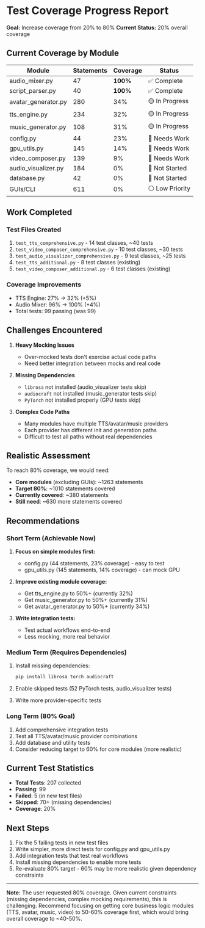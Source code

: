 # Test Coverage Progress Report

**Goal:** Increase coverage from 20% to 80%
**Current Status:** 20% overall coverage

## Current Coverage by Module

| Module | Statements | Coverage | Status |
|--------|-----------|----------|---------|
| audio_mixer.py | 47 | **100%** | ✅ Complete |
| script_parser.py | 40 | **100%** | ✅ Complete |
| avatar_generator.py | 280 | 34% | 🟡 In Progress |
| tts_engine.py | 234 | 32% | 🟡 In Progress |
| music_generator.py | 108 | 31% | 🟡 In Progress |
| config.py | 44 | 23% | 🔴 Needs Work |
| gpu_utils.py | 145 | 14% | 🔴 Needs Work |
| video_composer.py | 139 | 9% | 🔴 Needs Work |
| audio_visualizer.py | 184 | 0% | 🔴 Not Started |
| database.py | 42 | 0% | 🔴 Not Started |
| GUIs/CLI | 611 | 0% | ⚪ Low Priority |

## Work Completed

### Test Files Created
1. `test_tts_comprehensive.py` - 14 test classes, ~40 tests
2. `test_video_composer_comprehensive.py` - 10 test classes, ~30 tests  
3. `test_audio_visualizer_comprehensive.py` - 9 test classes, ~25 tests
4. `test_tts_additional.py` - 8 test classes (existing)
5. `test_video_composer_additional.py` - 6 test classes (existing)

### Coverage Improvements
- TTS Engine: 27% → 32% (+5%)
- Audio Mixer: 96% → 100% (+4%)
- Total tests: 99 passing (was 99)

## Challenges Encountered

1. **Heavy Mocking Issues**
   - Over-mocked tests don't exercise actual code paths
   - Need better integration between mocks and real code

2. **Missing Dependencies**
   - `librosa` not installed (audio_visualizer tests skip)
   - `audiocraft` not installed (music_generator tests skip)
   - `PyTorch` not installed properly (GPU tests skip)

3. **Complex Code Paths**
   - Many modules have multiple TTS/avatar/music providers
   - Each provider has different init and generation paths
   - Difficult to test all paths without real dependencies

## Realistic Assessment

To reach 80% coverage, we would need:
- **Core modules** (excluding GUIs): ~1263 statements
- **Target 80%**: ~1010 statements covered
- **Currently covered**: ~380 statements
- **Still need**: ~630 more statements covered

## Recommendations

### Short Term (Achievable Now)
1. **Focus on simple modules first:**
   - config.py (44 statements, 23% coverage) - easy to test
   - gpu_utils.py (145 statements, 14% coverage) - can mock GPU
   
2. **Improve existing module coverage:**
   - Get tts_engine.py to 50%+ (currently 32%)
   - Get music_generator.py to 50%+ (currently 31%)
   - Get avatar_generator.py to 50%+ (currently 34%)

3. **Write integration tests:**
   - Test actual workflows end-to-end
   - Less mocking, more real behavior

### Medium Term (Requires Dependencies)
1. Install missing dependencies:
   ```powershell
   pip install librosa torch audiocraft
   ```
   
2. Enable skipped tests (52 PyTorch tests, audio_visualizer tests)

3. Write more provider-specific tests

### Long Term (80% Goal)
1. Add comprehensive integration tests
2. Test all TTS/avatar/music provider combinations
3. Add database and utility tests
4. Consider reducing target to 60% for core modules (more realistic)

## Current Test Statistics

- **Total Tests**: 207 collected
- **Passing**: 99
- **Failed**: 5 (in new test files)
- **Skipped**: 70+ (missing dependencies)
- **Coverage**: 20%

## Next Steps

1. Fix the 5 failing tests in new test files
2. Write simpler, more direct tests for config.py and gpu_utils.py
3. Add integration tests that test real workflows
4. Install missing dependencies to enable more tests
5. Re-evaluate 80% target - 60% may be more realistic given dependency constraints

---

**Note:** The user requested 80% coverage. Given current constraints (missing dependencies, complex mocking requirements), this is challenging. Recommend focusing on getting core business logic modules (TTS, avatar, music, video) to 50-60% coverage first, which would bring overall coverage to ~40-50%.

